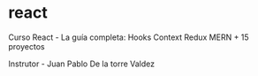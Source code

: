 # react
Curso React - La guía completa: Hooks Context Redux MERN + 15 proyectos

Instrutor - Juan Pablo De la torre Valdez
